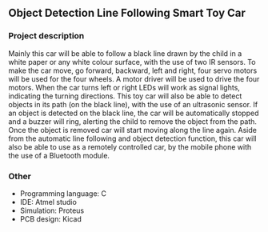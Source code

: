 ## Object Detection Line Following Smart Toy Car

### Project description

Mainly this car will be able to follow a black line drawn by the child in a white paper or any white 
colour surface, with the use of two IR sensors. To make the car move, go forward, backward, left 
and right, four servo motors will be used for the four wheels. A motor driver will be used to drive 
the four motors. When the car turns left or right LEDs will work as signal lights, indicating the 
turning directions.
This toy car will also be able to detect objects in its path (on the black line), with the use of an 
ultrasonic sensor. If an object is detected on the black line, the car will be automatically stopped 
and a buzzer will ring, alerting the child to remove the object from the path. Once the object is 
removed car will start moving along the line again. 
Aside from the automatic line following and object detection function, this car will also be able to 
use as a remotely controlled car, by the mobile phone with the use of a Bluetooth module.

### Other

- Programming language: C
- IDE: Atmel studio
- Simulation: Proteus
- PCB design: Kicad
